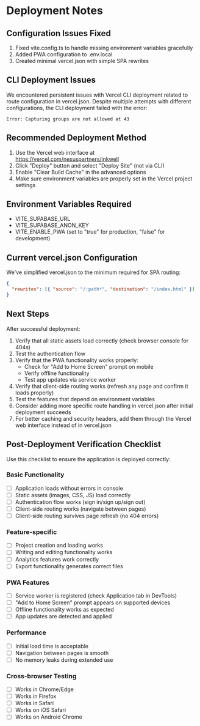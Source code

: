 # Deployment Notes

## Configuration Issues Fixed

1. Fixed vite.config.ts to handle missing environment variables gracefully
2. Added PWA configuration to .env.local
3. Created minimal vercel.json with simple SPA rewrites

## CLI Deployment Issues

We encountered persistent issues with Vercel CLI deployment related to route configuration in vercel.json. Despite multiple attempts with different configurations, the CLI deployment failed with the error:

```
Error: Capturing groups are not allowed at 43
```

## Recommended Deployment Method

1. Use the Vercel web interface at https://vercel.com/nexuspartners/inkwell
2. Click "Deploy" button and select "Deploy Site" (not via CLI)
3. Enable "Clear Build Cache" in the advanced options
4. Make sure environment variables are properly set in the Vercel project settings

## Environment Variables Required

- VITE_SUPABASE_URL
- VITE_SUPABASE_ANON_KEY
- VITE_ENABLE_PWA (set to "true" for production, "false" for development)

## Current vercel.json Configuration

We've simplified vercel.json to the minimum required for SPA routing:

```json
{
  "rewrites": [{ "source": "/:path*", "destination": "/index.html" }]
}
```

## Next Steps

After successful deployment:

1. Verify that all static assets load correctly (check browser console for 404s)
2. Test the authentication flow
3. Verify that the PWA functionality works properly:
   - Check for "Add to Home Screen" prompt on mobile
   - Verify offline functionality
   - Test app updates via service worker
4. Verify that client-side routing works (refresh any page and confirm it loads properly)
5. Test the features that depend on environment variables
6. Consider adding more specific route handling in vercel.json after initial deployment succeeds
7. For better caching and security headers, add them through the Vercel web interface instead of in vercel.json

## Post-Deployment Verification Checklist

Use this checklist to ensure the application is deployed correctly:

### Basic Functionality

- [ ] Application loads without errors in console
- [ ] Static assets (images, CSS, JS) load correctly
- [ ] Authentication flow works (sign in/sign up/sign out)
- [ ] Client-side routing works (navigate between pages)
- [ ] Client-side routing survives page refresh (no 404 errors)

### Feature-specific

- [ ] Project creation and loading works
- [ ] Writing and editing functionality works
- [ ] Analytics features work correctly
- [ ] Export functionality generates correct files

### PWA Features

- [ ] Service worker is registered (check Application tab in DevTools)
- [ ] "Add to Home Screen" prompt appears on supported devices
- [ ] Offline functionality works as expected
- [ ] App updates are detected and applied

### Performance

- [ ] Initial load time is acceptable
- [ ] Navigation between pages is smooth
- [ ] No memory leaks during extended use

### Cross-browser Testing

- [ ] Works in Chrome/Edge
- [ ] Works in Firefox
- [ ] Works in Safari
- [ ] Works on iOS Safari
- [ ] Works on Android Chrome

